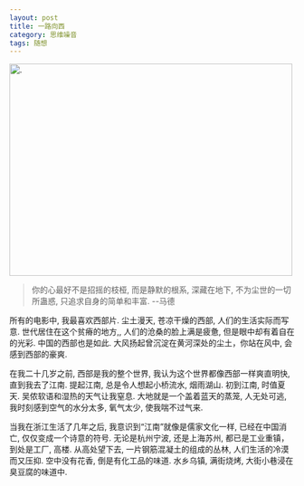 ```yaml
---
layout: post
title: 一路向西
category: 思维噪音
tags: 随想
---
```

 <a href="http://www.flickr.com/photos/94697297@N03/8622628661/" title="Flickr 上 K星异客 的 ."><img src="http://farm9.staticflickr.com/8404/8622628661_a7cbabaf71.jpg" width="500" height="375" alt="."></a> 

> 你的心最好不是招摇的枝桠, 而是静默的根系, 深藏在地下, 不为尘世的一切所蛊惑, 只追求自身的简单和丰富. --马德

所有的电影中, 我最喜欢西部片. 尘土漫天, 苍凉干燥的西部, 人们的生活实际而写意. 世代居住在这个贫瘠的地方,, 人们的沧桑的脸上满是疲惫, 但是眼中却有着自在的光彩. 中国的西部也是如此. 大风扬起曾沉淀在黄河深处的尘土，你站在风中, 会感到西部的豪爽. 

在我二十几岁之前, 西部是我的整个世界, 我认为这个世界都像西部一样爽直明快, 直到我去了江南. 提起江南, 总是令人想起小桥流水, 烟雨湖山. 初到江南, 时值夏天. 吴侬软语和湿热的天气让我窒息. 大地就是一个盖着蓝天的蒸笼, 人无处可逃, 我时刻感到空气的水分太多, 氧气太少, 使我喘不过气来. 

当我在浙江生活了几年之后, 我意识到“江南”就像是儒家文化一样, 已经在中国消亡, 仅仅变成一个诗意的符号. 无论是杭州宁波, 还是上海苏州, 都已是工业重镇，到处是工厂, 高楼. 从高处望下去, 一片钢筋混凝土的组成的丛林, 人们生活的冷漠而又压抑. 空中没有花香, 倒是有化工品的味道. 水乡乌镇, 满街烧烤, 大街小巷浸在臭豆腐的味道中.

